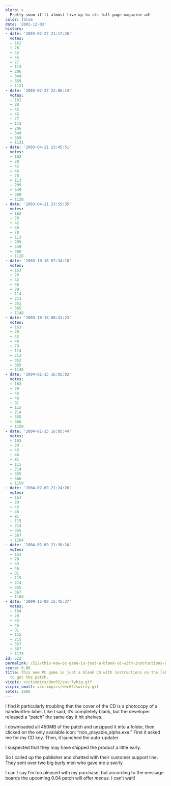```yaml
---
blurb: >
  Pretty soon it'll almost live up to its full-page magazine ad!
color: false
date: '2002-12-03'
history:
- date: '2003-02-27 21:17:26'
  votes:
  - 162
  - 28
  - 42
  - 45
  - 77
  - 113
  - 206
  - 349
  - 359
  - 1121
- date: '2003-02-27 22:06:14'
  votes:
  - 162
  - 28
  - 42
  - 45
  - 77
  - 113
  - 206
  - 349
  - 359
  - 1121
- date: '2003-04-21 23:45:51'
  votes:
  - 162
  - 28
  - 42
  - 46
  - 78
  - 113
  - 209
  - 349
  - 360
  - 1128
- date: '2003-04-21 23:55:35'
  votes:
  - 162
  - 28
  - 42
  - 46
  - 78
  - 113
  - 209
  - 349
  - 360
  - 1128
- date: '2003-10-18 07:34:10'
  votes:
  - 163
  - 29
  - 42
  - 46
  - 79
  - 114
  - 213
  - 352
  - 365
  - 1148
- date: '2003-10-18 08:31:23'
  votes:
  - 163
  - 29
  - 42
  - 46
  - 79
  - 114
  - 213
  - 352
  - 365
  - 1148
- date: '2004-01-15 16:02:02'
  votes:
  - 163
  - 29
  - 43
  - 46
  - 81
  - 115
  - 214
  - 355
  - 366
  - 1159
- date: '2004-01-15 16:05:44'
  votes:
  - 163
  - 29
  - 43
  - 46
  - 81
  - 115
  - 214
  - 355
  - 366
  - 1159
- date: '2004-02-09 21:24:26'
  votes:
  - 163
  - 29
  - 43
  - 46
  - 81
  - 115
  - 214
  - 355
  - 367
  - 1164
- date: '2004-02-09 21:30:24'
  votes:
  - 163
  - 29
  - 43
  - 46
  - 81
  - 115
  - 214
  - 355
  - 367
  - 1164
- date: '2009-12-09 15:45:37'
  votes:
  - 164
  - 29
  - 43
  - 46
  - 81
  - 115
  - 215
  - 357
  - 367
  - 1175
id: 522
permalink: /522/this-new-pc-game-is-just-a-blank-cd-with-instructions-on-the-label-for-how-to-get-the-patch/
score: 8.08
title: This new PC game is just a blank CD with instructions on the label for how
  to get the patch.
vicpic: victimpics/dec02/swirlybig.gif
vicpic_small: victimpics/dec02/swirly.gif
votes: 2606
---
```


I find it particularly troubling that the cover of the CD is a photocopy
of a handwritten label. Like I said, it’s completely blank, but the
developer released a “patch” the same day it hit shelves.

I downloaded all 450MB of the patch and unzipped it into a folder, then
clicked on the only available icon: “non\_playable\_alpha.exe.” First it
asked me for my CD key. Then, it launched the auto-updater.

I suspected that they may have shipped the product a little early.

So I called up the publisher and chatted with their customer support
line. They sent over two big burly men who gave me a swirly.

I can’t say I’m too pleased with my purchase, but according to the
message boards the upcoming 0.04 patch will offer *menus*. I can’t wait!